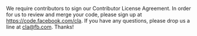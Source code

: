We require contributors to sign our Contributor License Agreement. In order for us to review and merge your code, please sign up at https://code.facebook.com/cla. If you have any questions, please drop us a line at cla@fb.com. Thanks!
